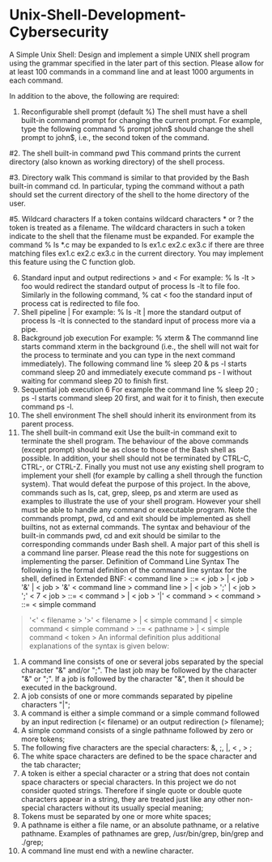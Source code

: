 # Unix-Shell-Development-Cybersecurity
A Simple Unix Shell: Design and implement a simple UNIX shell program using the grammar specified in the later part of this section. Please allow for at least 100 commands in a command line and at least 1000 arguments in each command.

In addition to the above, the following are required:

1. Reconfigurable shell prompt (default %)
The shell must have a shell built-in command prompt for changing the current prompt. For example, type the following command
% prompt john$
should change the shell prompt to john$, i.e., the second token of the command.

#2. The shell built-in command pwd
This command prints the current directory (also known as working directory) of the shell process.

#3. Directory walk
This command is similar to that provided by the Bash built-in command cd. In particular, typing the command without a path should set the current directory of the shell to the home directory of the user.

#5. Wildcard characters
If a token contains wildcard characters * or ? the token is treated as a filename. The wildcard characters in such a token indicate to the shell that the filename must be expanded. For example the command
  % ls *.c
may be expanded to ls ex1.c ex2.c ex3.c if there are three matching files ex1.c ex2.c ex3.c in the current directory.
You may implement this feature using the C function glob.

6. Standard input and output redirections > and <
For example:
% ls -lt > foo
would redirect the standard output of process ls -lt to file foo. Similarly in the following command,
% cat < foo
the standard input of process cat is redirected to file foo.
7. Shell pipeline |
For example:
% ls -lt | more
the standard output of process ls -lt is connected to the standard input of process more via a pipe.
8. Background job execution
For example:
% xterm &
The commannd line starts command xterm in the background (i.e., the shell will not wait for the process to terminate and you can type in the next command immediately). The following command line
% sleep 20 & ps -l
starts command sleep 20 and immediately execute command ps - l without waiting for command sleep 20 to finish first.
9. Sequential job execution
6
For example the command line
% sleep 20 ; ps -l
starts command sleep 20 first, and wait for it to finish, then execute command ps -l.
10. The shell environment
The shell should inherit its environment from its parent process.
11. The shell built-in command exit
Use the built-in command exit to terminate the shell program.
The behaviour of the above commands (except prompt) should be as close to those of the Bash shell as possible. In addition, your shell should not be terminated by CTRL-C, CTRL-\, or CTRL-Z.
Finally you must not use any existing shell program to implement your shell (for example by calling a shell through the function system). That would defeat the purpose of this project.
In the above, commands such as ls, cat, grep, sleep, ps and xterm are used as examples to illustrate the use of your shell program. However your shell must be able to handle any command or executable program. Note the commands prompt, pwd, cd and exit should be implemented as shell builtins, not as external commands.
The syntax and behaviour of the built-in
commands pwd, cd and exit should be similar to the corresponding commands under Bash shell.
A major part of this shell is a command line parser. Please read the this note for suggestions on implementing the parser.
Definition of Command Line Syntax
The following is the formal definition of the command line syntax for the shell, defined in Extended BNF:
< command line > ::= < job >
| < job > '&'
| < job > '&' <
command line > command line >
| < job > ';'
| < job > ';' <
7
< job > ::= < command >
| < job > '|' <
command >
< command > ::= < simple command
>
> '<' < filename >
> '>' < filename >
| < simple command
| < simple command
< simple command > ::= < pathname >
| < simple command
> < token >
An informal definition plus additional explanations of the syntax is given below:
1. A command line consists of one or several jobs separated by the special character "&" and/or ";". The last job may be followed by the character "&" or ";". If a job is followed by the character "&", then it should be executed in the background.
2. A job consists of one or more commands separated by pipeline characters "|";
3. A command is either a simple command or a simple
command followed by an input redirection (< filename) or an output redirection (> filename);
4. A simple command consists of a single pathname followed by zero or more tokens;
5. The following five characters are the special characters: &, ;, |, < , > ;
6. The white space characters are defined to be the space character and the tab character;
7. A token is either a special character or a string that does not contain space characters or special characters. In this project we do not consider quoted strings. Therefore if single quote or double quote characters appear in a string, they are treated just like any other non- special characters without its usually special meaning;
8. Tokens must be separated by one or more white spaces;
9. A pathname is either a file name, or an absolute pathname, or a relative pathname. Examples of pathnames
are grep, /usr/bin/grep, bin/grep and ./grep;
10. A command line must end with a newline character.
